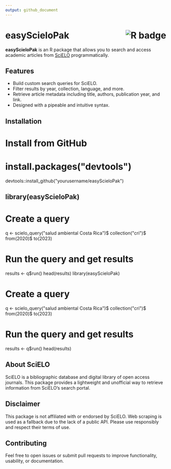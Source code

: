 ```yaml
---
output: github_document
---
```


# easyScieloPak <img src="https://img.shields.io/badge/R-package-blue.svg" alt="R badge" align="right"/>

**easyScieloPak** is an R package that allows you to search and access academic articles from [SciELO](https://scielo.org) programmatically.

## Features

- Build custom search queries for SciELO.
- Filter results by year, collection, language, and more.
- Retrieve article metadata including title, authors, publication year, and link.
- Designed with a pipeable and intuitive syntax.

## Installation

# Install from GitHub
# install.packages("devtools")
devtools::install_github("yourusername/easyScieloPak")

## library(easyScieloPak)

# Create a query
q <- scielo_query("salud ambiental Costa Rica")$
  collection("cri")$
  from(2020)$
  to(2023)

# Run the query and get results
results <- q$run()
head(results)
library(easyScieloPak)

# Create a query
q <- scielo_query("salud ambiental Costa Rica")$
  collection("cri")$
  from(2020)$
  to(2023)

# Run the query and get results
results <- q$run()
head(results)


## About SciELO
SciELO is a bibliographic database and digital library of open access journals. This package provides a lightweight and unofficial way to retrieve information from SciELO’s search portal.

## Disclaimer
This package is not affiliated with or endorsed by SciELO. Web scraping is used as a fallback due to the lack of a public API. Please use responsibly and respect their terms of use.

## Contributing
Feel free to open issues or submit pull requests to improve functionality, usability, or documentation.
